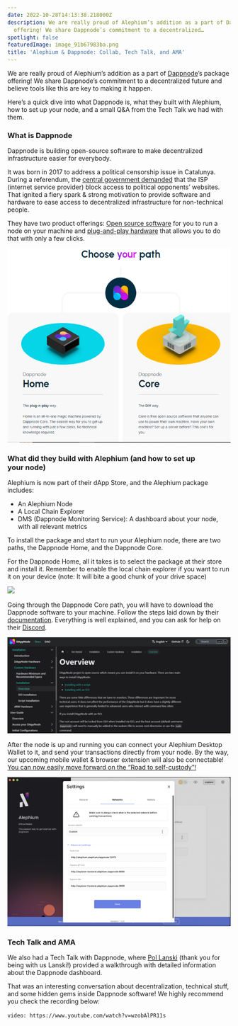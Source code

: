 ```yaml
---
date: 2022-10-28T14:13:38.218000Z
description: We are really proud of Alephium’s addition as a part of Dappnode’s package
  offering! We share Dappnode’s commitment to a decentralized…
spotlight: false
featuredImage: image_91b67983ba.png
title: 'Alephium & Dappnode: Collab, Tech Talk, and AMA'
---
```


We are really proud of Alephium’s addition as a part of <a href="https://www.dappnode.io/" data-href="https://www.dappnode.io/">Dappnode</a>’s package offering! We share Dappnode’s commitment to a decentralized future and believe tools like this are key to making it happen.

Here’s a quick dive into what Dappnode is, what they built with Alephium, how to set up your node, and a small Q&A from the Tech Talk we had with them.

### What is Dappnode

Dappnode is building open-source software to make decentralized infrastructure easier for everybody.

It was born in 2017 to address a political censorship issue in Catalunya. During a referendum, the <a href="https://www.independent.co.uk/news/world/europe/catalan-independence-referendum-spain-websites-blocked-spanish-constitution-votes-a7971751.html" data-href="https://www.independent.co.uk/news/world/europe/catalan-independence-referendum-spain-websites-blocked-spanish-constitution-votes-a7971751.html">central government demanded</a> that the ISP (internet service provider) block access to political opponents’ websites. That ignited a fiery spark & strong motivation to provide software and hardware to ease access to decentralized infrastructure for non-technical people.

They have two product offerings: <a href="https://docs.dappnode.io/" data-href="https://docs.dappnode.io/">Open source software</a> for you to run a node on your machine and <a href="https://www.dappnode.io/collections/frontpage" data-href="https://www.dappnode.io/collections/frontpage">plug-and-play hardware</a> that allows you to do that with only a few clicks.

![](image_290b718e45.jpg)

### What did they build with Alephium (and how to set up your node)

Alephium is now part of their dApp Store, and the Alephium package includes:

- An Alephium Node
- A Local Chain Explorer
- DMS (Dappnode Monitoring Service): A dashboard about your node, with all relevant metrics

To install the package and start to run your Alephium node, there are two paths, the Dappnode Home, and the Dappnode Core.

For the Dappnode Home, all it takes is to select the package at their store and install it. Remember to enable the local chain explorer if you want to run it on your device (note: It will bite a good chunk of your drive space)

![](image_98b926b87f.jpg)

Going through the Dappnode Core path, you will have to download the Dappnode software to your machine. Follow the steps laid down by their <a href="https://docs.dappnode.io/get-started/installation/custom-hardware/installation/overview" data-href="https://docs.dappnode.io/get-started/installation/custom-hardware/installation/overview">documentation</a>. Everything is well explained, and you can ask for help on their <a href="https://discord.com/invite/c28an8dA5k" data-href="https://discord.com/invite/c28an8dA5k">Discord</a>.

![](image_e0ed2b9423.jpg)

After the node is up and running you can connect your Alephium Desktop Wallet to it, and send your transactions directly from your node. By the way, our upcoming mobile wallet & browser extension will also be connectable! <a href="https://medium.com/@alephium/ttxoo-2-the-road-to-self-custody-cfea4ae89444" data-href="https://medium.com/@alephium/ttxoo-2-the-road-to-self-custody-cfea4ae89444">You can now easily move forward on the “Road to self-custody”!</a>

![](image_ca1cac4237.jpg)

### Tech Talk and AMA

We also had a Tech Talk with Dappnode, where <a href="https://medium.com/@pol.lanski" data-href="https://medium.com/@pol.lanski" rel="noopener noreferrer">Pol Lanski</a> (thank you for being with us Lanski!) provided a walkthrough with detailed information about the Dappnode dashboard.

That was an interesting conversation about decentralization, technical stuff, and some hidden gems inside Dappnode software! We highly recommend you check the recording below:

`video: https://www.youtube.com/watch?v=wzobAlPR11s`
